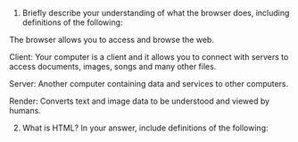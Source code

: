 1. Briefly describe your understanding of what the browser does, including definitions of the following:

The browser allows you to access and browse the web.  

Client: Your computer is a client and it allows you to connect with servers to access documents, images, songs and many other files.

Server: Another computer containing data and services to other computers.

Render: Converts text and image data to be understood and viewed by humans.

2. What is HTML? In your answer, include definitions of the following: 



